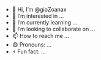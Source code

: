 - 👋 Hi, I’m @gioZoanax
- 👀 I’m interested in ...
- 🌱 I’m currently learning ...
- 💞️ I’m looking to collaborate on ...
- 📫 How to reach me ...
- 😄 Pronouns: ...
- ⚡ Fun fact: ...

<!---
gioZoanax/gioZoanax is a ✨ special ✨ repository because its `README.md` (this file) appears on your GitHub profile.
You can click the Preview link to take a look at your changes.
--->
